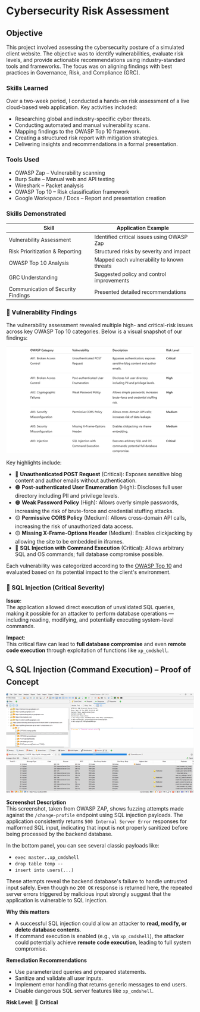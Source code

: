 # Cybersecurity Risk Assessment

## Objective

This project involved assessing the cybersecurity posture of a simulated client website. The objective was to identify vulnerabilities, evaluate risk levels, and provide actionable recommendations using industry-standard tools and frameworks. The focus was on aligning findings with best practices in Governance, Risk, and Compliance (GRC).

### Skills Learned
Over a two-week period, I conducted a hands-on risk assessment of a live cloud-based web application. Key activities included:
- Researching global and industry-specific cyber threats.
- Conducting automated and manual vulnerability scans.
- Mapping findings to the OWASP Top 10 framework.
- Creating a structured risk report with mitigation strategies.
- Delivering insights and recommendations in a formal presentation.

### Tools Used

- OWASP Zap – Vulnerability scanning
- Burp Suite – Manual web and API testing
- Wireshark – Packet analysis
- OWASP Top 10 – Risk classification framework
- Google Workspace / Docs – Report and presentation creation

### Skills Demonstrated

| Skill                              | Application Example                        |
| ---------------------------------- | ------------------------------------------ |
| Vulnerability Assessment           | Identified critical issues using OWASP Zap |
| Risk Prioritization & Reporting    | Structured risks by severity and impact    |
| OWASP Top 10 Analysis              | Mapped each vulnerability to known threats |
| GRC Understanding                  | Suggested policy and control improvements  |
| Communication of Security Findings | Presented detailed recommendations         |

### 🔎 Vulnerability Findings
The vulnerability assessment revealed multiple high- and critical-risk issues across key OWASP Top 10 categories. Below is a visual snapshot of our findings:

![Vulnerability Findings](./vulnerability-findings.png)

Key highlights include:

- 🔴 **Unauthenticated POST Request** (Critical): Exposes sensitive blog content and author emails without authentication.
- 🟠 **Post-authenticated User Enumeration** (High): Discloses full user directory including PII and privilege levels.
- 🟠 **Weak Password Policy** (High): Allows overly simple passwords, increasing the risk of brute-force and credential stuffing attacks.
- 🟡 **Permissive CORS Policy** (Medium): Allows cross-domain API calls, increasing the risk of unauthorized data access.
- 🟡 **Missing X-Frame-Options Header** (Medium): Enables clickjacking by allowing the site to be embedded in iframes.
- 🔴 **SQL Injection with Command Execution** (Critical): Allows arbitrary SQL and OS commands; full database compromise possible.

Each vulnerability was categorized according to the [OWASP Top 10](https://owasp.org/www-project-top-ten/) and evaluated based on its potential impact to the client's environment.

### 🚨 SQL Injection (Critical Severity)

**Issue**:  
The application allowed direct execution of unvalidated SQL queries, making it possible for an attacker to perform database operations — including reading, modifying, and potentially executing system-level commands.

**Impact**:  
This critical flaw can lead to **full database compromise** and even **remote code execution** through exploitation of functions like `xp_cmdshell`.

## 🔍 SQL Injection (Command Execution) – Proof of Concept

![SQL Injection Screenshot](./sql-injection.png)

**Screenshot Description**  
This screenshot, taken from OWASP ZAP, shows fuzzing attempts made against the `/change-profile` endpoint using SQL injection payloads. The application consistently returns `500 Internal Server Error` responses for malformed SQL input, indicating that input is not properly sanitized before being processed by the backend database.

In the bottom panel, you can see several classic payloads like:
- `exec master..xp_cmdshell`
- `drop table temp --`
- `insert into users(...)`

These attempts reveal the backend database's failure to handle untrusted input safely. Even though no `200 OK` response is returned here, the repeated server errors triggered by malicious input strongly suggest that the application is vulnerable to SQL injection.

**Why this matters**  
- A successful SQL injection could allow an attacker to **read, modify, or delete database contents**.
- If command execution is enabled (e.g., via `xp_cmdshell`), the attacker could potentially achieve **remote code execution**, leading to full system compromise.

**Remediation Recommendations**
- Use parameterized queries and prepared statements.
- Sanitize and validate all user inputs.
- Implement error handling that returns generic messages to end users.
- Disable dangerous SQL server features like `xp_cmdshell`.

**Risk Level**: 🔴 **Critical**
